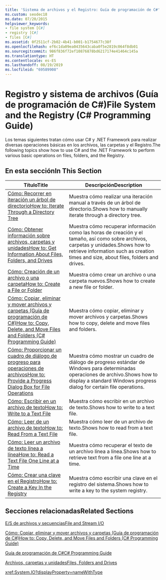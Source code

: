 ```yaml
---
title: 'Sistema de archivos y el Registro: Guía de programación de C#'
ms.custom: seodec18
ms.date: 07/20/2015
helpviewer_keywords:
- file system [C#]
- registry [C#]
- files [C#]
ms.assetid: 0f2511cf-2b02-4b41-b001-b1754677c38f
ms.openlocfilehash: ef6c1da09ea0435643caba0f5e2819c064f8db01
ms.sourcegitcommit: 986f836f72ef10876878bd6217174e41464c145a
ms.translationtype: HT
ms.contentlocale: es-ES
ms.lasthandoff: 08/19/2019
ms.locfileid: "69589908"
---
```

# <a name="file-system-and-the-registry-c-programming-guide"></a><span data-ttu-id="9891d-102">Registro y sistema de archivos (Guía de programación de C#)</span><span class="sxs-lookup"><span data-stu-id="9891d-102">File System and the Registry (C# Programming Guide)</span></span>
<span data-ttu-id="9891d-103">Los temas siguientes tratan cómo usar C# y .NET Framework para realizar diversas operaciones básicas en los archivos, las carpetas y el Registro.</span><span class="sxs-lookup"><span data-stu-id="9891d-103">The following topics show how to use C# and the .NET Framework to perform various basic operations on files, folders, and the Registry.</span></span>  
  
## <a name="in-this-section"></a><span data-ttu-id="9891d-104">En esta sección</span><span class="sxs-lookup"><span data-stu-id="9891d-104">In This Section</span></span>  
  
|<span data-ttu-id="9891d-105">**Título**</span><span class="sxs-lookup"><span data-stu-id="9891d-105">**Title**</span></span>|<span data-ttu-id="9891d-106">**Descripción**</span><span class="sxs-lookup"><span data-stu-id="9891d-106">**Description**</span></span>|  
|---------------|---------------------|  
|[<span data-ttu-id="9891d-107">Cómo: Recorrer en iteración un árbol de directorio</span><span class="sxs-lookup"><span data-stu-id="9891d-107">How to: Iterate Through a Directory Tree</span></span>](./how-to-iterate-through-a-directory-tree.md)|<span data-ttu-id="9891d-108">Muestra cómo realizar una iteración manual a través de un árbol de directorio.</span><span class="sxs-lookup"><span data-stu-id="9891d-108">Shows how to manually iterate through a directory tree.</span></span>|  
|[<span data-ttu-id="9891d-109">Cómo: Obtener información sobre archivos, carpetas y unidades</span><span class="sxs-lookup"><span data-stu-id="9891d-109">How to: Get Information About Files, Folders, and Drives</span></span>](./how-to-get-information-about-files-folders-and-drives.md)|<span data-ttu-id="9891d-110">Muestra cómo recuperar información como las horas de creación y el tamaño, así como sobre archivos, carpetas y unidades.</span><span class="sxs-lookup"><span data-stu-id="9891d-110">Shows how to retrieve information such as creation times and size, about files, folders and drives.</span></span>|  
|[<span data-ttu-id="9891d-111">Cómo: Creación de un archivo o una carpeta</span><span class="sxs-lookup"><span data-stu-id="9891d-111">How to: Create a File or Folder</span></span>](./how-to-create-a-file-or-folder.md)|<span data-ttu-id="9891d-112">Muestra cómo crear un archivo o una carpeta nuevos.</span><span class="sxs-lookup"><span data-stu-id="9891d-112">Shows how to create a new file or folder.</span></span>|  
|[<span data-ttu-id="9891d-113">Cómo: Copiar, eliminar y mover archivos y carpetas (Guía de programación de C#)</span><span class="sxs-lookup"><span data-stu-id="9891d-113">How to: Copy, Delete, and Move Files and Folders (C# Programming Guide)</span></span>](./how-to-copy-delete-and-move-files-and-folders.md)|<span data-ttu-id="9891d-114">Muestra cómo copiar, eliminar y mover archivos y carpetas.</span><span class="sxs-lookup"><span data-stu-id="9891d-114">Shows how to copy, delete and move files and folders.</span></span>|  
|[<span data-ttu-id="9891d-115">Cómo: Proporcionar un cuadro de diálogo de progreso para operaciones de archivos</span><span class="sxs-lookup"><span data-stu-id="9891d-115">How to: Provide a Progress Dialog Box for File Operations</span></span>](./how-to-provide-a-progress-dialog-box-for-file-operations.md)|<span data-ttu-id="9891d-116">Muestra cómo mostrar un cuadro de diálogo de progreso estándar de Windows para determinadas operaciones de archivo.</span><span class="sxs-lookup"><span data-stu-id="9891d-116">Shows how to display a standard Windows progress dialog for certain file operations.</span></span>|  
|[<span data-ttu-id="9891d-117">Cómo: Escribir en un archivo de texto</span><span class="sxs-lookup"><span data-stu-id="9891d-117">How to: Write to a Text File</span></span>](./how-to-write-to-a-text-file.md)|<span data-ttu-id="9891d-118">Muestra cómo escribir en un archivo de texto.</span><span class="sxs-lookup"><span data-stu-id="9891d-118">Shows how to write to a text file.</span></span>|  
|[<span data-ttu-id="9891d-119">Cómo: Leer de un archivo de texto</span><span class="sxs-lookup"><span data-stu-id="9891d-119">How to: Read From a Text File</span></span>](./how-to-read-from-a-text-file.md)|<span data-ttu-id="9891d-120">Muestra cómo leer de un archivo de texto.</span><span class="sxs-lookup"><span data-stu-id="9891d-120">Shows how to read from a text file.</span></span>|  
|[<span data-ttu-id="9891d-121">Cómo: Leer un archivo de texto línea a línea</span><span class="sxs-lookup"><span data-stu-id="9891d-121">How to: Read a Text File One Line at a Time</span></span>](./how-to-read-a-text-file-one-line-at-a-time.md)|<span data-ttu-id="9891d-122">Muestra cómo recuperar el texto de un archivo línea a línea.</span><span class="sxs-lookup"><span data-stu-id="9891d-122">Shows how to retrieve text from a file one line at a time.</span></span>|  
|[<span data-ttu-id="9891d-123">Cómo: Crear una clave en el Registro</span><span class="sxs-lookup"><span data-stu-id="9891d-123">How to: Create a Key In the Registry</span></span>](./how-to-create-a-key-in-the-registry.md)|<span data-ttu-id="9891d-124">Muestra cómo escribir una clave en el registro del sistema.</span><span class="sxs-lookup"><span data-stu-id="9891d-124">Shows how to write a key to the system registry.</span></span>|  
  
## <a name="related-sections"></a><span data-ttu-id="9891d-125">Secciones relacionadas</span><span class="sxs-lookup"><span data-stu-id="9891d-125">Related Sections</span></span>  
 [<span data-ttu-id="9891d-126">E/S de archivos y secuencias</span><span class="sxs-lookup"><span data-stu-id="9891d-126">File and Stream I/O</span></span>](../../../standard/io/index.md)  
  
 [<span data-ttu-id="9891d-127">Cómo: Copiar, eliminar y mover archivos y carpetas (Guía de programación de C#)</span><span class="sxs-lookup"><span data-stu-id="9891d-127">How to: Copy, Delete, and Move Files and Folders (C# Programming Guide)</span></span>](./how-to-copy-delete-and-move-files-and-folders.md)  
  
 [<span data-ttu-id="9891d-128">Guía de programación de C#</span><span class="sxs-lookup"><span data-stu-id="9891d-128">C# Programming Guide</span></span>](../index.md)  
  
 [<span data-ttu-id="9891d-129">Archivos, carpetas y unidades</span><span class="sxs-lookup"><span data-stu-id="9891d-129">Files, Folders and Drives</span></span>](./index.md)  
  
 <xref:System.IO?displayProperty=nameWithType>
